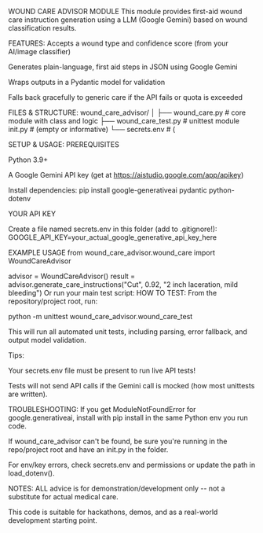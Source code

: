 WOUND CARE ADVISOR MODULE
This module provides first-aid wound care instruction generation using a LLM (Google Gemini) based on wound classification results.

FEATURES:
Accepts a wound type and confidence score (from your AI/image classifier)

Generates plain-language, first aid steps in JSON using Google Gemini

Wraps outputs in a Pydantic model for validation

Falls back gracefully to generic care if the API fails or quota is exceeded

FILES & STRUCTURE:
wound_care_advisor/
│
├── wound_care.py # core module with class and logic
├── wound_care_test.py # unittest module
init.py # (empty or informative)
└── secrets.env # (

SETUP & USAGE:
PREREQUISITES

Python 3.9+

A Google Gemini API key (get at https://aistudio.google.com/app/apikey)

Install dependencies:
pip install google-generativeai pydantic python-dotenv

YOUR API KEY

Create a file named secrets.env in this folder (add to .gitignore!):
GOOGLE_API_KEY=your_actual_google_generative_api_key_here

EXAMPLE USAGE
from wound_care_advisor.wound_care import WoundCareAdvisor

advisor = WoundCareAdvisor()
result = advisor.generate_care_instructions("Cut", 0.92, "2 inch laceration, mild bleeding")
Or run your main test script:
HOW TO TEST:
From the repository/project root, run:

python -m unittest wound_care_advisor.wound_care_test

This will run all automated unit tests, including parsing, error fallback, and output model validation.

Tips:

Your secrets.env file must be present to run live API tests!

Tests will not send API calls if the Gemini call is mocked (how most unittests are written).

TROUBLESHOOTING:
If you get ModuleNotFoundError for google.generativeai, install with pip install in the same Python env you run code.

If wound_care_advisor can't be found, be sure you're running in the repo/project root and have an init.py in the folder.

For env/key errors, check secrets.env and permissions or update the path in load_dotenv().

NOTES:
ALL advice is for demonstration/development only -- not a substitute for actual medical care.

This code is suitable for hackathons, demos, and as a real-world development starting point.